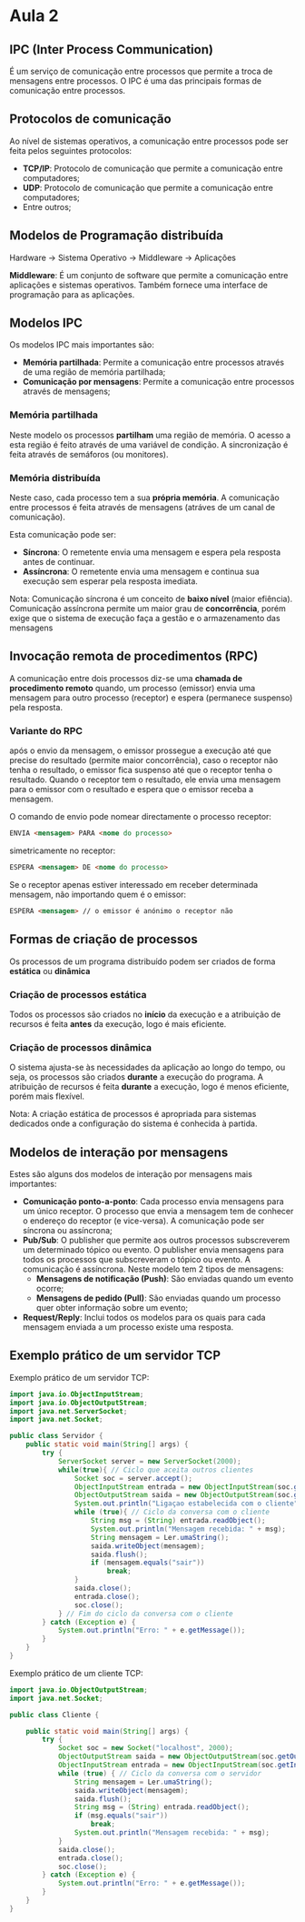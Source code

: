 # Aula 2

## IPC (Inter Process Communication)
É um serviço de comunicação entre processos que permite a troca de mensagens entre processos. O IPC é uma das principais formas de comunicação entre processos.

## Protocolos de comunicação
Ao nível de sistemas operativos, a comunicação entre processos pode ser feita pelos seguintes protocolos:
- **TCP/IP**: Protocolo de comunicação que permite a comunicação entre computadores;
- **UDP**: Protocolo de comunicação que permite a comunicação entre computadores;
- Entre outros;

## Modelos de Programação distribuída
Hardware -> Sistema Operativo -> Middleware -> Aplicações

**Middleware**: É um conjunto de software que permite a comunicação entre aplicações e sistemas operativos. Também fornece uma interface de programação para as aplicações. 

## Modelos IPC 
Os modelos IPC mais importantes são:
- **Memória partilhada**: Permite a comunicação entre processos através de uma região de memória partilhada;
- **Comunicação por mensagens**: Permite a comunicação entre processos através de mensagens;

### Memória partilhada
Neste modelo os processos **partilham** uma região de memória. O acesso a esta região é feito através de uma variável de condição. A sincronização é feita através de semáforos (ou monitores).

### Memória distribuída
Neste caso, cada processo tem a sua **própria memória**. A comunicação entre processos é feita através de mensagens (atráves de um canal de comunicação).

Esta comunicação pode ser:
 - **Síncrona**: O remetente envia uma mensagem e espera pela resposta antes de continuar.
 - **Assíncrona**: O remetente envia uma mensagem e continua sua execução sem esperar pela resposta imediata.

Nota: Comunicação síncrona é um conceito de **baixo nível** (maior efiência). Comunicação assíncrona permite um maior grau de **concorrência**, porém exige que o sistema de execução faça a gestão e o armazenamento das mensagens

## Invocação remota de procedimentos (RPC)
A comunicação entre dois processos diz-se uma **chamada de procedimento remoto** quando, um processo (emissor) envia uma mensagem para outro processo (receptor) e espera (permanece suspenso) pela resposta.

### Variante do RPC
após o envio da mensagem, o emissor prossegue a execução até que precise do resultado (permite maior concorrência), caso o receptor não tenha o resultado, o emissor fica suspenso até que o receptor tenha o resultado. Quando o receptor tem o resultado, ele envia uma mensagem para o emissor com o resultado e espera que o emissor receba a mensagem.

O comando de envio pode nomear directamente o processo receptor:
```md
ENVIA <mensagem> PARA <nome do processo>
```
simetricamente no receptor:
```md
ESPERA <mensagem> DE <nome do processo>
```
Se o receptor apenas estiver interessado em receber determinada
mensagem, não importando quem é o emissor:
```md
ESPERA <mensagem> // o emissor é anónimo o receptor não
```

## Formas de criação de processos
Os processos de um programa distribuído podem ser criados de forma **estática** ou **dinâmica**

### Criação de processos estática
Todos os processos são criados no **início** da execução e a atribuição de recursos é feita **antes** da execução, logo é mais eficiente.

### Criação de processos dinâmica
O sistema ajusta-se às necessidades da aplicação ao longo do tempo, ou seja, os processos são criados **durante** a execução do programa. A atribuição de recursos é feita **durante** a execução, logo é menos eficiente, porém mais flexível.

Nota: A criação estática de processos é apropriada para sistemas dedicados
onde a configuração do sistema é conhecida à partida.

## Modelos de interação por mensagens
Estes são alguns dos modelos de interação por mensagens mais importantes:
- **Comunicação ponto-a-ponto**: Cada processo envia mensagens para um único receptor. O processo que envia a mensagem tem de conhecer o endereço do receptor (e vice-versa). A comunicação pode ser síncrona ou assíncrona;
- **Pub/Sub**: O publisher que permite aos outros processos subscreverem um determinado tópico ou evento. O publisher envia mensagens para todos os processos que subscreveram o tópico ou evento. A comunicação é assíncrona. Neste modelo tem 2 tipos de mensagens:
  - **Mensagens de notificação (Push)**: São enviadas quando um evento ocorre;
  - **Mensagens de pedido (Pull)**: São enviadas quando um processo quer obter informação sobre um evento;
- **Request/Reply**: Inclui todos os modelos para os quais para cada mensagem enviada a
um processo existe uma resposta.

## Exemplo prático de um servidor TCP
Exemplo prático de um servidor TCP:
```java
import java.io.ObjectInputStream;
import java.io.ObjectOutputStream;
import java.net.ServerSocket;
import java.net.Socket;

public class Servidor {
    public static void main(String[] args) {
        try {
            ServerSocket server = new ServerSocket(2000);
            while(true){ // Ciclo que aceita outros clientes
                Socket soc = server.accept();
                ObjectInputStream entrada = new ObjectInputStream(soc.getInputStream());
                ObjectOutputStream saida = new ObjectOutputStream(soc.getOutputStream());
                System.out.println("Ligaçao estabelecida com o cliente");
                while (true){ // Ciclo da conversa com o cliente
                    String msg = (String) entrada.readObject();
                    System.out.println("Mensagem recebida: " + msg);
                    String mensagem = Ler.umaString();
                    saida.writeObject(mensagem);
                    saida.flush();
                    if (mensagem.equals("sair"))
                        break;
                }
                saida.close();
                entrada.close();
                soc.close();
            } // Fim do ciclo da conversa com o cliente
        } catch (Exception e) {
            System.out.println("Erro: " + e.getMessage());
        }
    }
}
```

Exemplo prático de um cliente TCP:
```java
import java.io.ObjectOutputStream;
import java.net.Socket;

public class Cliente {

    public static void main(String[] args) {
        try {
            Socket soc = new Socket("localhost", 2000);
            ObjectOutputStream saida = new ObjectOutputStream(soc.getOutputStream());
            ObjectInputStream entrada = new ObjectInputStream(soc.getInputStream());
            while (true) { // Ciclo da conversa com o servidor
                String mensagem = Ler.umaString();
                saida.writeObject(mensagem);
                saida.flush();
                String msg = (String) entrada.readObject();
                if (msg.equals("sair"))
                    break;
                System.out.println("Mensagem recebida: " + msg);
            }
            saida.close();
            entrada.close();
            soc.close();
        } catch (Exception e) {
            System.out.println("Erro: " + e.getMessage());
        }
    }
}
```


